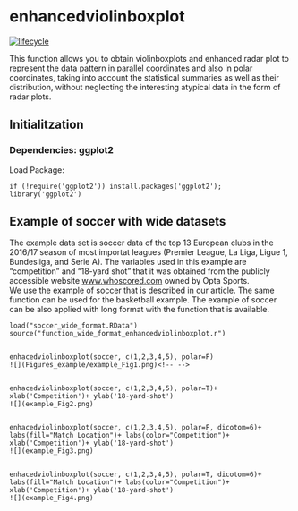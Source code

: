 <!-- README.md is generated from README.Rmd. Please edit that file -->

# enhancedviolinboxplot

[![lifecycle](https://img.shields.io/badge/lifecycle-experimental-orange.svg)](https://www.tidyverse.org/lifecycle/#experimental)

This function allows you to obtain violinboxplots and enhanced radar plot to represent the data pattern in parallel coordinates and also in polar coordinates, taking into account the statistical summaries as well as their distribution, without neglecting the interesting atypical data in the form of radar plots.

## Initialitzation

### Dependencies: ggplot2

Load Package: 

```{r}
if (!require('ggplot2')) install.packages('ggplot2'); library('ggplot2')
```

## Example of soccer with wide datasets

The example data set is soccer data of the top 13 European clubs in the 2016/17 season of most importat leagues (Premier League, La Liga, Ligue 1, Bundesliga, and Serie A). The variables used in this example are “competition” and “18-yard shot” that it was obtained from the publicly accessible website www.whoscored.com owned by Opta Sports.  
We use the example of soccer that is described in our article. The same function can be used for the basketball example. The example of soccer can be also applied with long format with the function that is available.

```{r}
load("soccer_wide_format.RData")
source("function_wide_format_enhancedviolinboxplot.r")
```

```{r}

enhacedviolinboxplot(soccer, c(1,2,3,4,5), polar=F)
![](Figures_example/example_Fig1.png)<!-- -->


enhacedviolinboxplot(soccer, c(1,2,3,4,5), polar=T)+ xlab('Competition')+ ylab('18-yard-shot')
![](example_Fig2.png)


enhacedviolinboxplot(soccer, c(1,2,3,4,5), polar=F, dicotom=6)+ labs(fill="Match Location")+ labs(color="Competition")+ xlab('Competition')+ ylab('18-yard-shot')
![](example_Fig3.png)


enhacedviolinboxplot(soccer, c(1,2,3,4,5), polar=T, dicotom=6)+ labs(fill="Match Location")+ labs(color="Competition")+ xlab('Competition')+ ylab('18-yard-shot')
![](example_Fig4.png)
```




